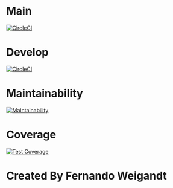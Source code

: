 

# Main
[![CircleCI](https://dl.circleci.com/status-badge/img/gh/um-computacion-tm/scrabble-2023-FernandoWeigandt/tree/main.svg?style=svg)](https://dl.circleci.com/status-badge/redirect/gh/um-computacion-tm/scrabble-2023-FernandoWeigandt/tree/main)

# Develop
[![CircleCI](https://dl.circleci.com/status-badge/img/gh/um-computacion-tm/scrabble-2023-FernandoWeigandt/tree/develop.svg?style=svg)](https://dl.circleci.com/status-badge/redirect/gh/um-computacion-tm/scrabble-2023-FernandoWeigandt/tree/develop)

# Maintainability

[![Maintainability](https://api.codeclimate.com/v1/badges/51b497c3e452c5148aaf/maintainability)](https://codeclimate.com/github/um-computacion-tm/scrabble-2023-FernandoWeigandt/maintainability)

# Coverage

[![Test Coverage](https://api.codeclimate.com/v1/badges/51b497c3e452c5148aaf/test_coverage)](https://codeclimate.com/github/um-computacion-tm/scrabble-2023-FernandoWeigandt/test_coverage)

# Created By Fernando Weigandt 